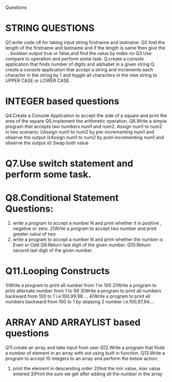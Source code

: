 Questions
# STRING QUESTIONS
Q1.write code c# for taking input string firstname and lastname.
Q2.find the length of the firstname and lastname and if the length is same then give the . . boolean output true or false,and find the value by index no
Q3.Use compare to operation and perform some task.
Q.create a console application that finds number of digits and alphabet in a given string
Q. create a console application that accept a string and increments each character in the string by 1 and toggle all characters in the new string to UPPER CASE or LOWER CASE.


# INTEGER based questions
Q4.Create a Console Application to accept the side of a square and print the area of the square
Q5.implement the arithmetic operation.
Q6.Write a simple program that accepts two numbers num1 and num2.
Assign num1 to num2 in two scenario:
i)Assign num1 to num2 by pre-incrementing num1 and observe the output
ii)Assign num1 to num2 by post-incrementing num1 and observe the output
iii) Swap both value

# Q7.Use switch statement and perform some task.

# Q8.Conditional Statement Questions:
1) write a program to accept a number N and print whether it is positive , negative or zero.
2)Write a program to accept two number and print greater value of two
3) write a program to accept a number N and print whether the number is Even or Odd
Q9.Return last digit of the given number.
Q10.Return second last digit of the given number.


# Q11.Looping Constructs
1)Write a program to print all number from 1 to 100
2)Write a program to print alternate number from 1 to 99
3)Write a program to print all numbers backward from 100 to 1 i.e.100,99,98....
4)Write a program to print all numbers backward from 100 to 1 by skipping 2 number i.e.100,97,94....


# ARRAY AND ARRAYLIST based questions
Q11.create an array and take input from user
Q12.Write a program that finds a number of element in an array with out using built in function.
Q13.Write a program to accept 10 integers to an array and perform the below action:
1) print the element in descending order
2)find the min value, max value entered
3)Print the sum we get after adding all the number in the array
